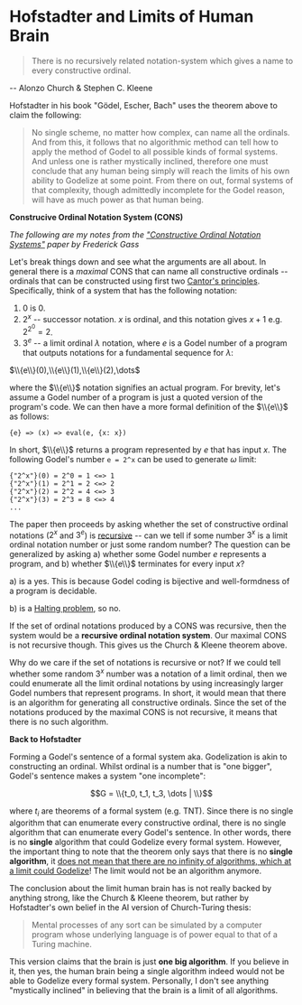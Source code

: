 # Hofstadter and Limits of Human Brain

> There is no recursively related notation-system which gives a name to every constructive ordinal.

-- Alonzo Church & Stephen C. Kleene

Hofstadter in his book "Gödel, Escher, Bach" uses the theorem above to claim the following:

> No single scheme, no matter how complex, can name all the ordinals. And from this, it follows that no algorithmic method can tell how to apply the method of Godel to all possible kinds of formal systems. And unless one is rather mystically inclined, therefore one must conclude that any human being simply will reach the limits of his own ability to Godelize at some point. From there on out, formal systems of that complexity, though admittedly incomplete for the Godel reason, will have as much power as that human being.

**Construcive Ordinal Notation System (CONS)**

_The following are my notes from the ["Constructive Ordinal Notation Systems"](https://www.jstor.org/stable/2689658) paper by Frederick Gass_

Let's break things down and see what the arguments are all about. In general there is a _maximal_ CONS that can name all constructive ordinals -- ordinals that can be constructed using first two [Cantor's principles](https://math.stackexchange.com/questions/956779/an-easy-to-understand-definition-of-omega-1/972010#972010). Specifically, think of a system that has the following notation:

1. 0 is 0.
1. $2^{x}$ -- successor notation. $x$ is ordinal, and this notation gives $x + 1$ e.g. $2^{2^{0}} = 2$.
2. $3^{e}$ -- a limit ordinal $\lambda$ notation, where $e$ is a Godel number of a program that outputs notations for a fundamental sequence for $\lambda$:

$\\{e\\}(0),\\{e\\}(1),\\{e\\}(2),\dots$

where the $\\{e\\}$ notation signifies an actual program. For brevity, let's assume a Godel number of a program is just a quoted version of the program's code. We can then have a more formal definition of the $\\{e\\}$ as follows:

```
{e} => (x) => eval(e, {x: x})
```

In short, $\\{e\\}$ returns a program represented by $e$ that has input $x$. The following Godel's number `e = 2^x` can be used to generate $\omega$ limit:

```
{"2^x"}(0) = 2^0 = 1 <=> 1
{"2^x"}(1) = 2^1 = 2 <=> 2
{"2^x"}(2) = 2^2 = 4 <=> 3
{"2^x"}(3) = 2^3 = 8 <=> 4
...
```

The paper then proceeds by asking whether the set of constructive ordinal notations ($2^x$ and $3^e$) is [recursive](https://github.com/marti-1/notebooks/blob/master/math/on-recursive-set.md) -- can we tell if some number $3^{x}$ is a limit ordinal notation number or just some random number? The question can be generalized by asking a) whether some Godel number $e$ represents a program, and b) whether $\\{e\\}$ terminates for every input $x$?

a) is a yes. This is because Godel coding is bijective and well-formdness of a program is decidable.

b) is a [Halting problem](https://github.com/marti-1/notebooks/blob/master/math/on-halting-problem-proof.md), so no.

If the set of ordinal notations produced by a CONS was recursive, then the system would be a **recursive ordinal notation system**. Our maximal CONS is not recursive though. This gives us the Church & Kleene theorem above.

Why do we care if the set of notations is recursive or not? If we could tell whether some random $3^x$ number was a notation of a limit ordinal, then we could enumerate all the limit ordinal notations by using increasingly larger Godel numbers that represent programs. In short, it would mean that there is an algorithm for generating all constructive ordinals. Since the set of the notations produced by the maximal CONS is not recursive, it means that there is no such algorithm.

**Back to Hofstadter**

Forming a Godel's sentence of a formal system aka. Godelization is akin to constructing an ordinal. Whilst ordinal is a number that is "one bigger", Godel's sentence makes a system "one incomplete":

$$G = \\{t_0, t_1, t_3, \dots | \\}$$

where $t_i$ are theorems of a formal system (e.g. TNT). Since there is no single algorithm that can enumerate every constructive ordinal, there is no single algorithm that can enumerate every Godel's sentence. In other words, there is no **single** algorithm that could Godelize every formal system. However, the important thing to note that the theorem only says that there is no **single algorithm**, it [does not mean that there are no infinity of algorithms, which at a limit could Godelize](https://math.stackexchange.com/questions/4897209/does-undecidability-allow-infinite-number-of-algorithms-for-limited-ranges)! The limit would not be an algorithm anymore.

The conclusion about the limit human brain has is not really backed by anything strong, like the Church & Kleene theorem, but rather by Hofstadter's own belief in the AI version of Church-Turing thesis:

> Mental processes of any sort can be simulated by a computer program whose underlying language is of power equal to that of a Turing machine.

This version claims that the brain is just **one big algorithm**. If you believe in it, then yes, the human brain being a single algorithm indeed would not be able to Godelize every formal system. Personally, I don't see anything "mystically inclined" in believing that the brain is a limit of all algorithms.

